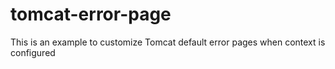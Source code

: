 # tomcat-error-page
This is an example to customize Tomcat default error pages when context is configured
